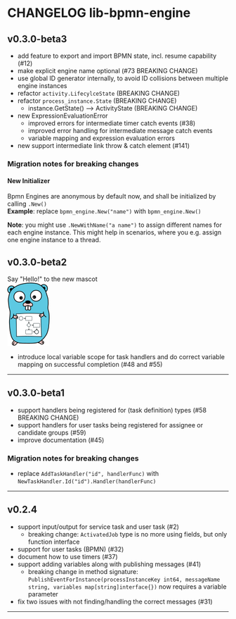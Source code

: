 
# CHANGELOG lib-bpmn-engine

## v0.3.0-beta3

* add feature to export and import BPMN state, incl. resume capability (#12)
* make explicit engine name optional (#73 BREAKING CHANGE)
* use global ID generator internally, to avoid ID collisions between multiple engine instances 
* refactor `activity.LifecylceState` (BREAKING CHANGE)
* refactor `process_instance.State` (BREAKING CHANGE)
   * instance.GetState() --> ActivityState (BREAKING CHANGE)
* new ExpressionEvaluationError
  * improved errors for intermediate timer catch events (#38)
  * improved error handling for intermediate message catch events
  * variable mapping and expression evaluation errors
* new support intermediate link throw & catch element (#141)

### Migration notes for breaking changes

#### New Initializer

Bpmn Engines are anonymous by default now, and shall be initialized by calling `.New()` \
**Example**: replace `bpmn_engine.New("name")` with `bpmn_engine.New()`

**Note**: you might use `.NewWithName("a name")` to assign different names for each engine instance.
This might help in scenarios, where you e.g. assign one engine instance to a thread.

## v0.3.0-beta2

Say "Hello!" to the new mascot \
![](./art/gopher-lib-bpmn-engine-96.png)

* introduce local variable scope for task handlers and do correct variable mapping on successful completion (#48 and #55)

----

## v0.3.0-beta1

* support handlers being registered for (task definition) types (#58 BREAKING CHANGE)
* support handlers for user tasks being registered for assignee or candidate groups (#59)
* improve documentation (#45)

### Migration notes for breaking changes

- replace ```AddTaskHandler("id", handlerFunc)``` with ```NewTaskHandler.Id("id").Handler(handlerFunc)```

----

## v0.2.4

* support input/output for service task and user task (#2)
   * breaking change: ```ActivatedJob``` type is no more using fields, but only function interface
* support for user tasks (BPMN) (#32)
* document how to use timers (#37)
* support adding variables along with publishing messages (#41)
   * breaking change in method signature: ```PublishEventForInstance(processInstanceKey int64, messageName string, variables map[string]interface{})``` now requires a variable parameter
* fix two issues with not finding/handling the correct messages (#31)

----
